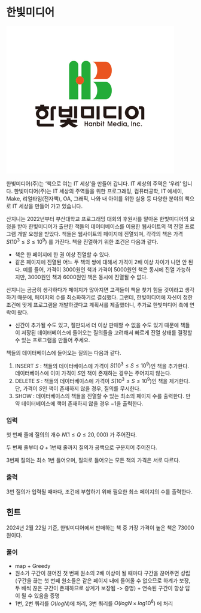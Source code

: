 # 한빛미디어

![IMG_3622.png](image/IMG_3622.png)

한빛미디어(주)는 ‘책으로 여는 IT 세상’을 만들어 갑니다. IT 세상의 주역은 ‘우리’ 입니다. 한빛미디어(주)는 IT 세상의 주역들을 위한 프로그래밍, 컴퓨터공학, IT 에세이, Make, 리얼타임(전자책), OA, 그래픽, 나와 내 아이를 위한 실용 등 다양한 분야의 책으로 IT 세상을 만들어 가고 있습니다.

산지니는 2022년부터 부산대학교 프로그래밍 대회의 후원사를 맡아온 한빛미디어의 요청을 받아 한빛미디어가 출판한 책들의 데이터베이스를 이용한 웹사이트의 책 진열 프로그램 개발 요청을 받았다. 책들은 웹사이트의 페이지에 진열되며, 각각의 책은 가격 $S(10^3 \leq S \leq 10^9)$ 를 가진다. 책을 진열하기 위한 조건은 다음과 같다.

- 책은 한 페이지에 한 권 이상 진열할 수 있다.
- 같은 페이지에 진열된 어느 두 책의 쌍에 대해서 가격이 2배 이상 차이가 나면 안 된다. 예를 들어, 가격이 $3000$원인 책과 가격이 $5000$원인 책은 동시에 진열 가능하지만, $3000$원인 책과 $6000$원인 책은 동시에 진열될 수 없다.

산지니는 곰곰히 생각하다가 페이지가 많아지면 고객들이 책을 찾기 힘들 것이라고 생각하기 때문에, 페이지의 수를 최소화하기로 결심했다. 그런데, 한빛미디어에 자신이 정한 조건에 맞게 프로그램을 개발하겠다고 계획서를 제출했더니, 추가로 한빛미디어 측에 연락이 왔다.

- 신간이 추가될 수도 있고, 절판되서 더 이상 판매할 수 없을 수도 있기 때문에 책들이 저장된 데이터베이스에 들어오는 질의들을 고려해서 빠르게 진열 상태를 결정할 수 있는 프로그램을 만들어 주세요.

책들의 데이터베이스에 들어오는 질의는 다음과 같다.

1. INSERT $S$ : 책들의 데이터베이스에 가격이 $S(10^3 \leq S \leq 10^9)$인 책을 추가한다. 데이터베이스에 이미 가격이 $S$인 책이 존재하는 경우는 주어지지 않는다.
2. DELETE $S$ : 책들의 데이터베이스에 가격이 $S(10^3 \leq S \leq 10^9)$인 책을 제거한다. 단, 가격이 $S$인 책이 존재하지 않을 경우, 질의를 무시한다.
3. SHOW : 데이터베이스의 책들을 진열할 수 있는 최소의 페이지 수를 출력한다. 만약 데이터베이스에 책이 존재하지 않을 경우 $-1$을 출력한다.

### 입력

첫 번째 줄에 질의의 개수 $N(1 ≤ Q ≤ 20,000)$ 가 주어진다.

두 번째 줄부터 $Q + 1$번째 줄까지 질의가 공백으로 구분지어 주어진다.

3번째 질의는 최소 $1$번 들어오며, 질의로 들어오는 모든 책의 가격은 서로 다르다.

### 출력

3번 질의가 입력될 때마다, 조건에 부합하기 위해 필요한 최소 페이지의 수를 출력한다.

## 힌트

2024년 2월 22일 기준, 한빛미디어에서 판매하는 책 중 가장 가격이 높은 책은 73000원이다.

### 풀이

- map + Greedy
- 원소가 구간이 끊어진 첫 번째 원소의 2배 이상이 될 때마다 구간을 끊어주면 성립(구간을 끊는 첫 번째 원소들은 같은 페이지 내에 들어올 수 없으므로 하계가 보장, 두 배씩 끊은 구간이 존재하므로 상계가 보장됨 -> 증명) + 연속된 구간이 항상 답이 될 수 있음을 증명
- 1번, 2번 쿼리를 $O(logN)$에 처리, 3번 쿼리를 $O(logN \times log10^6)$ 에 처리 
